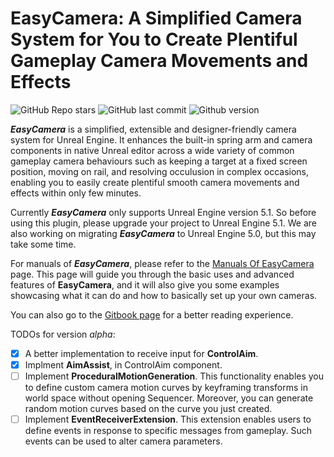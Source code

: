 # EasyCamera: A Simplified Camera System for You to Create Plentiful Gameplay Camera Movements and Effects

![GitHub Repo stars](https://img.shields.io/github/stars/littlesulley/UnrealEasyCamera)
![GitHub last commit](https://img.shields.io/github/last-commit/littlesulley/UnrealEasyCamera)
![Github version](https://img.shields.io/badge/version-v0.1-green)

***EasyCamera*** is a simplified, extensible and designer-friendly camera system for Unreal Engine. It enhances the built-in spring arm and camera components in native Unreal editor across a wide variety of common gameplay camera behaviours such as keeping a target at a fixed screen position, moving on rail, and resolving occulusion in complex occasions, enabling you to easily create plentiful smooth camera movements and effects within only few minutes.

Currently ***EasyCamera*** only supports Unreal Engine version 5.1. So before using this plugin, please upgrade your project to Unreal Engine 5.1. We are also working on migrating ***EasyCamera*** to Unreal Engine 5.0, but this may take some time.

For manuals of ***EasyCamera***, please refer to the [Manuals Of EasyCamera](Docs/ManualsOfEasyCamera.md) page. This page will guide you through the basic uses and advanced features of **EasyCamera**, and it will also give you some examples showcasing what it can do and how to basically set up your own cameras.

You can also go to the [Gitbook page](https://sulleyyys-organization.gitbook.io/manuals-of-easycamera/) for a better reading experience.

TODOs for version *alpha*:

- [x] A better implementation to receive input for **ControlAim**.
- [x] Implment **AimAssist**, in ControlAim component.
- [ ] Implement **ProceduralMotionGeneration**. This functionality enables you to define custom camera motion curves by keyframing transforms in world space without opening Sequencer. Moreover, you can generate random motion curves based on the curve you just created.
- [ ] Implement **EventReceiverExtension**. This extension enables users to define events in response to specific messages from gameplay. Such events can be used to alter camera parameters.